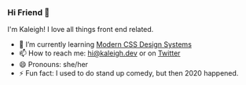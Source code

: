 ### Hi Friend 👋

I'm Kaleigh! I love all things front end related. 

- 🌱 I’m currently learning [Modern CSS Design Systems](https://www.leveluptutorials.com/tutorials/modern-css-design-systems)
- 📫 How to reach me: hi@kaleigh.dev or on [Twitter](https://twitter.com/kaleighscruggs)
- 😄 Pronouns: she/her
- ⚡ Fun fact: I used to do stand up comedy, but then 2020 happened.

